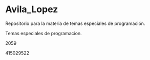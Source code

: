 # Avila_Lopez
Repositorio para la materia de temas especiales de programación.


Temas especiales de programacion.

2059

415029522

